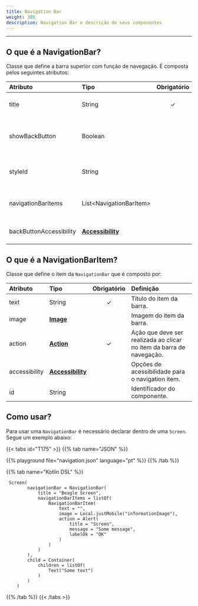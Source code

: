 ```yaml
---
title: Navigation Bar
weight: 385
description: Navigation Bar e descrição de seus componentes
---
```


---

## **O que é a NavigationBar?**

Classe que define a barra superior com função de navegação. É composta pelos seguintes atributos:

| **Atributo** | **Tipo** | Obrigatório | Definição |
| :--- | :--- | :---: | :--- |
| title | String | ✓ | Título para a barra de ações/navegação. |
| showBackButton | Boolean |   | Habilita o botão de voltar na barra de ações/ navegação. Default é `true`. |
| styleId | String |   | Permite a customização local da barra de ações/navegação. |
| navigationBarItems | List&lt;NavigationBarItem&gt; |   | Define uma lista de itens da barra de ação/navegação. |
| backButtonAccessibility | [**Accessibility**](../../../../../../acessibilidade) |   | Informações de acessibilidade do backButton. |

## O que é a NavigationBarItem?

Classe que define o item da `NavigationBar` que é composto por: 

| **Atributo** | **Tipo** | Obrigatório | Definição |
| :--- | :--- | :---: | :--- |
| text | String | ✓ | Título do item da barra. |
| image | [**Image**](../../../../componentes/ui/image/) |   | Imagem do item da barra. |
| action | [**Action**](../../../acoes/) | ✓ | Ação que deve ser realizada ao clicar no item da barra de navegação. |
| accessibility | [**Accessibility**](../acessibilidade) |   | Opções de acessibilidade para o navigation item. |
| id | String |   | Identificador do componente. |

## **Como usar?**

Para usar uma `NavigationBar` é necessário declarar dentro de uma `Screen`. Segue um exemplo abaixo: 

{{< tabs id="T175" >}}
{{% tab name="JSON" %}}
<!-- json-playground:navigation.json
{
   "_beagleComponent_":"beagle:screenComponent",
   "navigationBar":{
      "title":"Beagle Screen",
      "showBackButton":true,
      "navigationBarItems":[
         {
            "_beagleComponent_":"beagle:navigationBarItem",
            "text":"",
            "image":{
               "_beagleImagePath_":"local",
               "mobileId":"informationImage"
            },
            "action":{
               "_beagleAction_":"beagle:alert",
               "title":"Screen",
               "message":"Some message",
               "labelOk":"OK"
            }
         }
      ]
   },
   "child":{
      "_beagleComponent_":"beagle:container",
      "children":[
         {
            "_beagleComponent_":"beagle:text",
            "text":"Some text"
         }
      ]
   }
}
-->
{{% playground file="navigation.json" language="pt" %}}
{{% /tab %}}

{{% tab name="Kotlin DSL" %}}
```
 Screen(
        navigationBar = NavigationBar(
            title = "Beagle Screen",
            navigationBarItems = listOf(
                NavigationBarItem(
                    text = "",
                    image = Local.justMobile("informationImage"),
                    action = Alert(
                        title = "Screen",
                        message = "Some message",
                        labelOk = "OK"
                    )
                )
            )
        ),
        child = Container(
            children = listOf(
                Text("Some text")
            )
        )
    )
```
{{% /tab %}}
{{< /tabs >}}

